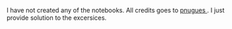 I have not created any of the notebooks. All credits goes to <a href= "https://github.com/pnugues/ilppp/tree/master">pnugues </a> . I just provide solution to the excersices. 


